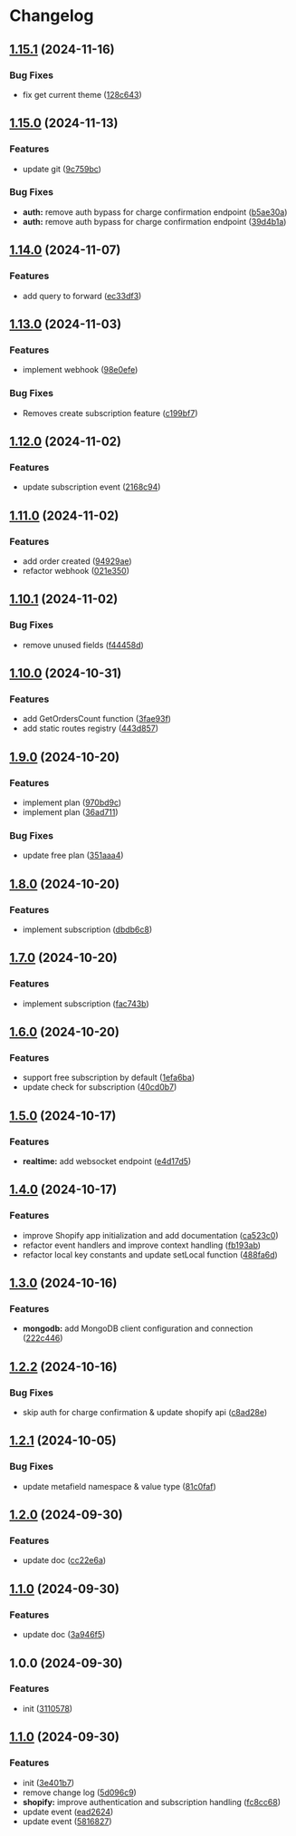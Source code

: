 # Changelog

## [1.15.1](https://github.com/aiocean/wireset/compare/v1.15.0...v1.15.1) (2024-11-16)


### Bug Fixes

* fix get current theme ([128c643](https://github.com/aiocean/wireset/commit/128c643ec573991ba1d434f97677219759dcefff))

## [1.15.0](https://github.com/aiocean/wireset/compare/v1.14.0...v1.15.0) (2024-11-13)


### Features

* update git ([9c759bc](https://github.com/aiocean/wireset/commit/9c759bcbf7d8e29b0b24d91367a425d03927c244))


### Bug Fixes

* **auth:** remove auth bypass for charge confirmation endpoint ([b5ae30a](https://github.com/aiocean/wireset/commit/b5ae30a396cce41ec0e8d3dfa2ba0a8e5924c38e))
* **auth:** remove auth bypass for charge confirmation endpoint ([39d4b1a](https://github.com/aiocean/wireset/commit/39d4b1a86d77d9d641e11fad575e0c7919a961d4))

## [1.14.0](https://github.com/aiocean/wireset/compare/v1.13.0...v1.14.0) (2024-11-07)


### Features

* add query to forward ([ec33df3](https://github.com/aiocean/wireset/commit/ec33df320238400b3094606b3b53a916d4c88700))

## [1.13.0](https://github.com/aiocean/wireset/compare/v1.12.0...v1.13.0) (2024-11-03)


### Features

* implement webhook ([98e0efe](https://github.com/aiocean/wireset/commit/98e0efe8b7d3da1800bb1ea3ca5788728c10405b))


### Bug Fixes

* Removes create subscription feature ([c199bf7](https://github.com/aiocean/wireset/commit/c199bf71247758531d596f6f5e377899dfb10b7f))

## [1.12.0](https://github.com/aiocean/wireset/compare/v1.11.0...v1.12.0) (2024-11-02)


### Features

* update subscription event ([2168c94](https://github.com/aiocean/wireset/commit/2168c9410266a2b270ff3839d7be6ff019663735))

## [1.11.0](https://github.com/aiocean/wireset/compare/v1.10.1...v1.11.0) (2024-11-02)


### Features

* add order created ([94929ae](https://github.com/aiocean/wireset/commit/94929aea8fe323bf3a3cbdf3a54e90cf9cbd8916))
* refactor webhook ([021e350](https://github.com/aiocean/wireset/commit/021e3505d654e832e62093dd5838e3fbe4e3ec63))

## [1.10.1](https://github.com/aiocean/wireset/compare/v1.10.0...v1.10.1) (2024-11-02)


### Bug Fixes

* remove unused fields ([f44458d](https://github.com/aiocean/wireset/commit/f44458dc30b89c8a54420e50ec3ebdb622d03e62))

## [1.10.0](https://github.com/aiocean/wireset/compare/v1.9.0...v1.10.0) (2024-10-31)


### Features

* add GetOrdersCount function ([3fae93f](https://github.com/aiocean/wireset/commit/3fae93f03ce722b3e8e901116f9a34ac2eafd451))
* add static routes registry ([443d857](https://github.com/aiocean/wireset/commit/443d85782b314a5b395929ec6bac4be44c0d6348))

## [1.9.0](https://github.com/aiocean/wireset/compare/v1.8.0...v1.9.0) (2024-10-20)


### Features

* implement plan ([970bd9c](https://github.com/aiocean/wireset/commit/970bd9c5f8655e790f7a389affd0c7c55deb193a))
* implement plan ([36ad711](https://github.com/aiocean/wireset/commit/36ad7112f1eeb5c27c5e637b1ed781ab08e3f3f8))


### Bug Fixes

* update free plan ([351aaa4](https://github.com/aiocean/wireset/commit/351aaa40194b10fd32acfaf57dbaaefe9434bd42))

## [1.8.0](https://github.com/aiocean/wireset/compare/v1.7.0...v1.8.0) (2024-10-20)


### Features

* implement subscription ([dbdb6c8](https://github.com/aiocean/wireset/commit/dbdb6c879be96d477a444c5a302bded32766fd0c))

## [1.7.0](https://github.com/aiocean/wireset/compare/v1.6.0...v1.7.0) (2024-10-20)


### Features

* implement subscription ([fac743b](https://github.com/aiocean/wireset/commit/fac743bb3e1dbbd9fe8eaad1865fd76df722c84c))

## [1.6.0](https://github.com/aiocean/wireset/compare/v1.5.0...v1.6.0) (2024-10-20)


### Features

* support free subscription by default ([1efa6ba](https://github.com/aiocean/wireset/commit/1efa6ba17e63ef3509298026260778e51264ee20))
* update check for subscription ([40cd0b7](https://github.com/aiocean/wireset/commit/40cd0b7d16075cec31e7e68c34c51b113cf6c8a3))

## [1.5.0](https://github.com/aiocean/wireset/compare/v1.4.0...v1.5.0) (2024-10-17)


### Features

* **realtime:** add websocket endpoint ([e4d17d5](https://github.com/aiocean/wireset/commit/e4d17d547ab4b754a5ba51f57ba892b2f87077e2))

## [1.4.0](https://github.com/aiocean/wireset/compare/v1.3.0...v1.4.0) (2024-10-17)


### Features

* improve Shopify app initialization and add documentation ([ca523c0](https://github.com/aiocean/wireset/commit/ca523c09d7c8ce9c773600bc95ba5f56bf9b1513))
* refactor event handlers and improve context handling ([fb193ab](https://github.com/aiocean/wireset/commit/fb193abe3986a9148151bb48ecf8e0f9305688c4))
* refactor local key constants and update setLocal function ([488fa6d](https://github.com/aiocean/wireset/commit/488fa6de5316d338dea1feb288ff9ea9eccefb3a))

## [1.3.0](https://github.com/aiocean/wireset/compare/v1.2.2...v1.3.0) (2024-10-16)


### Features

* **mongodb:** add MongoDB client configuration and connection ([222c446](https://github.com/aiocean/wireset/commit/222c44612da1bd3340aef2f402b8b3c206f8f1f0))

## [1.2.2](https://github.com/aiocean/wireset/compare/v1.2.1...v1.2.2) (2024-10-16)


### Bug Fixes

* skip auth for charge confirmation & update shopify api ([c8ad28e](https://github.com/aiocean/wireset/commit/c8ad28e7d07896fbdcc301db6f1dc86daec84d21))

## [1.2.1](https://github.com/aiocean/wireset/compare/v1.2.0...v1.2.1) (2024-10-05)


### Bug Fixes

* update metafield namespace & value type ([81c0faf](https://github.com/aiocean/wireset/commit/81c0faf90aa7098bc4ab31cc826ad380d240d6fc))

## [1.2.0](https://github.com/aiocean/wireset/compare/v1.1.0...v1.2.0) (2024-09-30)


### Features

* update doc ([cc22e6a](https://github.com/aiocean/wireset/commit/cc22e6a3b554ffb968682db4e3228443313bef0d))

## [1.1.0](https://github.com/aiocean/wireset/compare/v1.0.0...v1.1.0) (2024-09-30)


### Features

* update doc ([3a946f5](https://github.com/aiocean/wireset/commit/3a946f54c99a619b63b1a41f2356e14d0c54e8eb))

## 1.0.0 (2024-09-30)


### Features

* init ([3110578](https://github.com/aiocean/wireset/commit/3110578aa343af96a8a5ffc349ac1030ff7be108))

## [1.1.0](https://github.com/aiocean/wireset/compare/v1.0.0...v1.1.0) (2024-09-30)


### Features

* init ([3e401b7](https://github.com/aiocean/wireset/commit/3e401b764cbb85917ee58234813979a3fd5824cf))
* remove change log ([5d096c9](https://github.com/aiocean/wireset/commit/5d096c9a33a5bec3941304cbb818aab91ba157c9))
* **shopify:** improve authentication and subscription handling ([fc8cc68](https://github.com/aiocean/wireset/commit/fc8cc684a0e7c90c23a686473107102c9ae73e06))
* update event ([ead2624](https://github.com/aiocean/wireset/commit/ead2624bfa70cf715c600d37eb515e6f523ca4c3))
* update event ([5816827](https://github.com/aiocean/wireset/commit/5816827a61a5da6ed6e5a368a80d6e314b6075e7))
